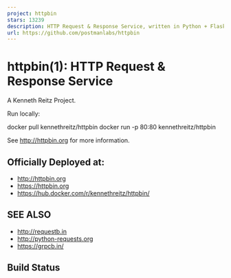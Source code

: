 ```yaml
---
project: httpbin
stars: 13239
description: HTTP Request & Response Service, written in Python + Flask.
url: https://github.com/postmanlabs/httpbin
---
```


httpbin(1): HTTP Request & Response Service
===========================================

A Kenneth Reitz Project.

Run locally:

docker pull kennethreitz/httpbin
docker run -p 80:80 kennethreitz/httpbin

See http://httpbin.org for more information.

Officially Deployed at:
-----------------------

-   http://httpbin.org
-   https://httpbin.org
-   https://hub.docker.com/r/kennethreitz/httpbin/

SEE ALSO
--------

-   http://requestb.in
-   http://python-requests.org
-   https://grpcb.in/

Build Status
------------
